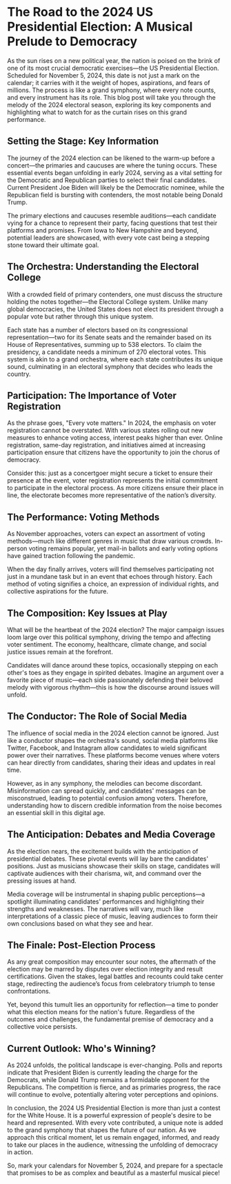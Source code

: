 # The Road to the 2024 US Presidential Election: A Musical Prelude to Democracy

As the sun rises on a new political year, the nation is poised on the brink of one of its most crucial democratic exercises—the US Presidential Election. Scheduled for November 5, 2024, this date is not just a mark on the calendar; it carries with it the weight of hopes, aspirations, and fears of millions. The process is like a grand symphony, where every note counts, and every instrument has its role. This blog post will take you through the melody of the 2024 electoral season, exploring its key components and highlighting what to watch for as the curtain rises on this grand performance.

## Setting the Stage: Key Information

The journey of the 2024 election can be likened to the warm-up before a concert—the primaries and caucuses are where the tuning occurs. These essential events began unfolding in early 2024, serving as a vital setting for the Democratic and Republican parties to select their final candidates. Current President Joe Biden will likely be the Democratic nominee, while the Republican field is bursting with contenders, the most notable being Donald Trump.

The primary elections and caucuses resemble auditions—each candidate vying for a chance to represent their party, facing questions that test their platforms and promises. From Iowa to New Hampshire and beyond, potential leaders are showcased, with every vote cast being a stepping stone toward their ultimate goal.

## The Orchestra: Understanding the Electoral College

With a crowded field of primary contenders, one must discuss the structure holding the notes together—the Electoral College system. Unlike many global democracies, the United States does not elect its president through a popular vote but rather through this unique system.

Each state has a number of electors based on its congressional representation—two for its Senate seats and the remainder based on its House of Representatives, summing up to 538 electors. To claim the presidency, a candidate needs a minimum of 270 electoral votes. This system is akin to a grand orchestra, where each state contributes its unique sound, culminating in an electoral symphony that decides who leads the country.

## Participation: The Importance of Voter Registration

As the phrase goes, "Every vote matters." In 2024, the emphasis on voter registration cannot be overstated. With various states rolling out new measures to enhance voting access, interest peaks higher than ever. Online registration, same-day registration, and initiatives aimed at increasing participation ensure that citizens have the opportunity to join the chorus of democracy.

Consider this: just as a concertgoer might secure a ticket to ensure their presence at the event, voter registration represents the initial commitment to participate in the electoral process. As more citizens ensure their place in line, the electorate becomes more representative of the nation’s diversity.

## The Performance: Voting Methods

As November approaches, voters can expect an assortment of voting methods—much like different genres in music that draw various crowds. In-person voting remains popular, yet mail-in ballots and early voting options have gained traction following the pandemic.

When the day finally arrives, voters will find themselves participating not just in a mundane task but in an event that echoes through history. Each method of voting signifies a choice, an expression of individual rights, and collective aspirations for the future.

## The Composition: Key Issues at Play

What will be the heartbeat of the 2024 election? The major campaign issues loom large over this political symphony, driving the tempo and affecting voter sentiment. The economy, healthcare, climate change, and social justice issues remain at the forefront.

Candidates will dance around these topics, occasionally stepping on each other's toes as they engage in spirited debates. Imagine an argument over a favorite piece of music—each side passionately defending their beloved melody with vigorous rhythm—this is how the discourse around issues will unfold.

## The Conductor: The Role of Social Media

The influence of social media in the 2024 election cannot be ignored. Just like a conductor shapes the orchestra's sound, social media platforms like Twitter, Facebook, and Instagram allow candidates to wield significant power over their narratives. These platforms become venues where voters can hear directly from candidates, sharing their ideas and updates in real time.

However, as in any symphony, the melodies can become discordant. Misinformation can spread quickly, and candidates' messages can be misconstrued, leading to potential confusion among voters. Therefore, understanding how to discern credible information from the noise becomes an essential skill in this digital age.

## The Anticipation: Debates and Media Coverage

As the election nears, the excitement builds with the anticipation of presidential debates. These pivotal events will lay bare the candidates' positions. Just as musicians showcase their skills on stage, candidates will captivate audiences with their charisma, wit, and command over the pressing issues at hand.

Media coverage will be instrumental in shaping public perceptions—a spotlight illuminating candidates' performances and highlighting their strengths and weaknesses. The narratives will vary, much like interpretations of a classic piece of music, leaving audiences to form their own conclusions based on what they see and hear.

## The Finale: Post-Election Process

As any great composition may encounter sour notes, the aftermath of the election may be marred by disputes over election integrity and result certifications. Given the stakes, legal battles and recounts could take center stage, redirecting the audience’s focus from celebratory triumph to tense confrontations.

Yet, beyond this tumult lies an opportunity for reflection—a time to ponder what this election means for the nation's future. Regardless of the outcomes and challenges, the fundamental premise of democracy and a collective voice persists.

## Current Outlook: Who's Winning?

As 2024 unfolds, the political landscape is ever-changing. Polls and reports indicate that President Biden is currently leading the charge for the Democrats, while Donald Trump remains a formidable opponent for the Republicans. The competition is fierce, and as primaries progress, the race will continue to evolve, potentially altering voter perceptions and opinions.

In conclusion, the 2024 US Presidential Election is more than just a contest for the White House. It is a powerful expression of people's desire to be heard and represented. With every vote contributed, a unique note is added to the grand symphony that shapes the future of our nation. As we approach this critical moment, let us remain engaged, informed, and ready to take our places in the audience, witnessing the unfolding of democracy in action. 

So, mark your calendars for November 5, 2024, and prepare for a spectacle that promises to be as complex and beautiful as a masterful musical piece!